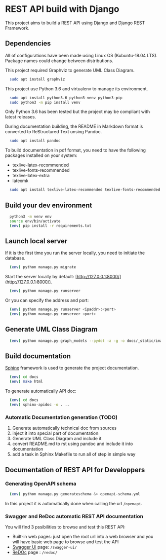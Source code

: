 # REST API build with Django

This project aims to build a REST API using Django and Django REST Framework.

## Dependencies

All of configurations have been made using Linux OS (Kubuntu-18.04 LTS). Package names could change between distributions.

This project required Graphviz to generate UML Class Diagram.

```bash
  sudo apt install graphviz
```

This project use Python 3.6 and virtualenv to manage its environment.

```bash
  sudo apt install python3.6 python3-venv python3-pip
  sudo python3 -m pip install venv
```

Only Python 3.6 has been tested but the project may be compliant with latest releases.

During documentation building, the README in Markdown format is converted to ReStructured Text unsing Pandoc.

```bash
  sudo apt install pandoc
```

To build documentation in pdf format, you need to have the following packages installed on your system:

* texlive-latex-recommended
* texlive-fonts-recommended
* texlive-latex-extra
* latexmk

```bash
  sudo apt install texlive-latex-recommended texlive-fonts-recommended texlive-latex-extra latexmk
```

## Build your dev environment

```bash
  python3 -m venv env
  source env/bin/activate
  (env) pip install -r requirements.txt
```

## Launch local server

If it is the first time you run the server locally, you need to initiate the database.

```bash
  (env) python manage.py migrate
```

Start the server locally by default: [http://127.0.0.1:8000/](http://127.0.0.1:8000/).

```bash
  (env) python manage.py runserver
```

Or you can specify the address and port:

```bash
  (env) python manage.py runserver <ipaddr>:<port>
  (env) python manage.py runserver <port>
```

## Generate UML Class Diagram

```bash
  (env) python manage.py graph_models --pydot -a -g -o docs/_static/images/app_uml_class_diagram.png
```

## Build documentation

[Sphinx](http://www.sphinx-doc.org/en/master/) framework is used to generate the project documentation.

```bash
  (env) cd docs
  (env) make html
```

To generate automatically API doc:

```bash
  (env) cd docs
  (env) sphinx-apidoc -o . ..
```

### Automatic Documentation generation (TODO)

1. Generate automatically technical doc from sources
2. inject it into special part of documentation
3. Generate UML Class Diagram and include it
4. convert README.md to rst using pandoc and include it into documentation
5. add a task in Sphinx Makefile to run all of step in simple way

## Documentation of REST API for Developpers

### Generating OpenAPI schema

```bash
  (env) python manage.py generateschema &> openapi-schema.yml
```

In this project it is automatically done when calling the url `/openapi`.

### Swagger and ReDoc automatic REST API documentation

You will find 3 pssibilities to browse and test this REST API:

* Built-in web pages: just open the root url into a web browser and you will have basic web page to browse and test the API
* [Swagger UI](https://swagger.io/) page: `/swagger-ui/`
* [ReDOc](https://github.com/Redocly/redoc) page : `/redoc/`
